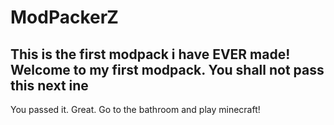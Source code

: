 # ModPackerZ
This is the first modpack i have EVER made!
Welcome to my first modpack.
You shall not pass this next ine
---------------------------------




























You passed it. Great. Go to the bathroom and play minecraft!
